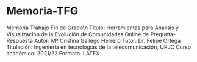 # Memoria-TFG

Memoria Trabajo Fin de Grado\n
Título: Herramientas para Análisis y Visualización de la Evolución de Comunidades Online de Pregunta-Respuesta
Autor: Mª Cristina Gallego Herrero
Tutor: Dr. Felipe Ortega
Titulación: Ingeniería en tecnologías de la telecomunicación, URJC
Curso académico: 2021/22
Formato: LATEX
